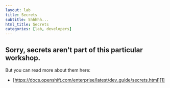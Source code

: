 ```yaml
---
layout: lab
title: Secrets
subtitle: Shhhhh...
html_title: Secrets
categories: [lab, developers]
---
```


## Sorry, secrets aren't part of this particular workshop.  
But you can read more about them here:

- [https://docs.openshift.com/enterprise/latest/dev_guide/secrets.html][1]

[1]: https://docs.openshift.com/enterprise/latest/dev_guide/secrets.html
